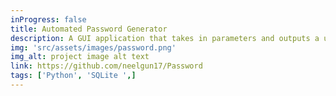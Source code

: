 ```yaml
---
inProgress: false
title: Automated Password Generator
description: A GUI application that takes in parameters and outputs a unique secure password
img: 'src/assets/images/password.png'
img_alt: project image alt text
link: https://github.com/neelgun17/Password
tags: ['Python', 'SQLite ',]
---
```

